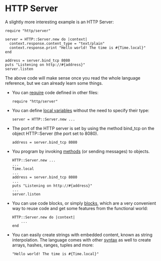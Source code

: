# HTTP Server

A slightly more interesting example is an HTTP Server:

```crystal
require "http/server"

server = HTTP::Server.new do |context|
  context.response.content_type = "text/plain"
  context.response.print "Hello world! The time is #{Time.local}"
end

address = server.bind_tcp 8080
puts "Listening on http://#{address}"
server.listen
```

The above code will make sense once you read the whole language reference, but we can already learn some things.

* You can [require](../syntax_and_semantics/requiring_files.md) code defined in other files:

    ```crystal
    require "http/server"
    ```

* You can define [local variables](../syntax_and_semantics/local_variables.md) without the need to specify their type:

    ```crystal
    server = HTTP::Server.new ...
    ```

* The port of the HTTP server is set by using the method bind_tcp on the object HTTP::Server (the port set to 8080).

    ```crystal
    address = server.bind_tcp 8080
    ```

* You program by invoking [methods](../syntax_and_semantics/classes_and_methods.md) (or sending messages) to objects.

    ```crystal
    HTTP::Server.new ...
    ...
    Time.local
    ...
    address = server.bind_tcp 8080
    ...
    puts "Listening on http://#{address}"
    ...
    server.listen
    ```

* You can use code blocks, or simply [blocks](../syntax_and_semantics/blocks_and_procs.md), which are a very convenient way to reuse code and get some features from the functional world:

    ```crystal
    HTTP::Server.new do |context|
        ...
    end
    ```

* You can easily create strings with embedded content, known as string interpolation. The language comes with other [syntax](../syntax_and_semantics/literals.md) as well to create arrays, hashes, ranges, tuples and more:

    ```crystal
    "Hello world! The time is #{Time.local}"
    ```
